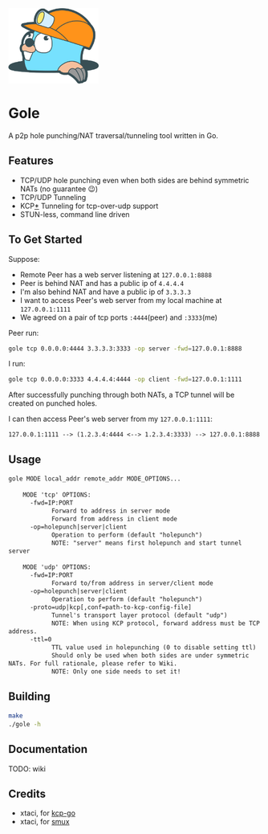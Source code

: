 <img src="goler.png" alt="goler" height="150px" />

# Gole
A p2p hole punching/NAT traversal/tunneling tool written in Go.

## Features
* TCP/UDP hole punching even when both sides are behind symmetric NATs (no guarantee :wink:)
* TCP/UDP Tunneling
* KCP[*](#Credits) Tunneling for tcp-over-udp support
* STUN-less, command line driven

## To Get Started
Suppose:
* Remote Peer has a web server listening at `127.0.0.1:8888`
* Peer is behind NAT and has a public ip of `4.4.4.4`
* I'm also behind NAT and have a public ip of `3.3.3.3`
* I want to access Peer's web server from my local machine at `127.0.0.1:1111`
* We agreed on a pair of tcp ports `:4444`(peer) and `:3333`(me)

Peer run: 
```sh
gole tcp 0.0.0.0:4444 3.3.3.3:3333 -op server -fwd=127.0.0.1:8888
```

I run:
```sh
gole tcp 0.0.0.0:3333 4.4.4.4:4444 -op client -fwd=127.0.0.1:1111
```

After successfully punching through both NATs, a TCP tunnel will be created on punched holes.

I can then access Peer's web server from my `127.0.0.1:1111`:
```
127.0.0.1:1111 --> (1.2.3.4:4444 <--> 1.2.3.4:3333) --> 127.0.0.1:8888
```

## Usage
```
gole MODE local_addr remote_addr MODE_OPTIONS...

    MODE 'tcp' OPTIONS:
      -fwd=IP:PORT
            Forward to address in server mode
            Forward from address in client mode
      -op=holepunch|server|client
            Operation to perform (default "holepunch")
            NOTE: "server" means first holepunch and start tunnel server

    MODE 'udp' OPTIONS:
      -fwd=IP:PORT
            Forward to/from address in server/client mode
      -op=holepunch|server|client
            Operation to perform (default "holepunch")
      -proto=udp|kcp[,conf=path-to-kcp-config-file]
            Tunnel's transport layer protocol (default "udp")
            NOTE: When using KCP protocol, forward address must be TCP address.
      -ttl=0
            TTL value used in holepunching (0 to disable setting ttl)
            Should only be used when both sides are under symmetric NATs. For full rationale, please refer to Wiki.
            NOTE: Only one side needs to set it!
```

## Building
```sh
make
./gole -h
```

## Documentation
TODO: wiki

## Credits
* xtaci, for [kcp-go](https://github.com/xtaci/kcp-go)
* xtaci, for [smux](https://github.com/xtaci/smux)
